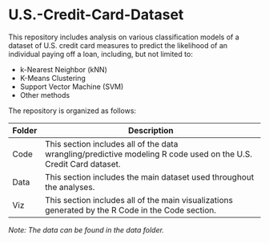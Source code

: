 # U.S.-Credit-Card-Dataset
This repository includes analysis on various classification models of a dataset of U.S. credit card measures to predict the likelihood of an individual paying off a loan, including, but not limited to:
   - k-Nearest Neighbor (kNN)  
   - K-Means Clustering  
   - Support Vector Machine (SVM)    
   - Other methods  
  
The repository is organized as follows:  

| Folder | Description |
| --- | --- |
| Code | This section includes all of the data wrangling/predictive modeling R code used on the U.S. Credit Card dataset. |
| Data | This section includes the main dataset used throughout the analyses. |
| Viz | This section includes all of the main visualizations generated by the R Code in the Code section. |

  
*Note: The data can be found in the data folder.*